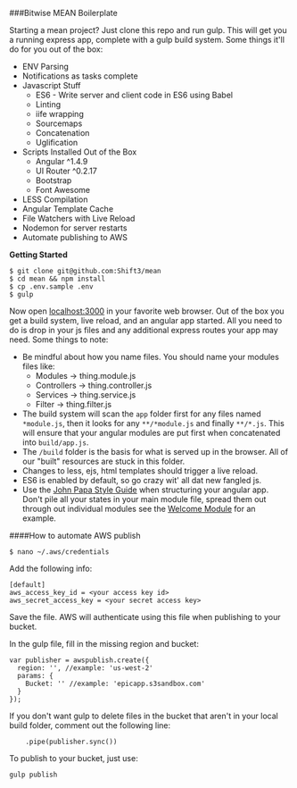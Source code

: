 ###Bitwise MEAN Boilerplate

Starting a mean project?  Just clone this repo and run gulp.  This will get you a running express app, complete with
a gulp build system.  Some things it'll do for you out of the box:

* ENV Parsing
* Notifications as tasks complete
* Javascript Stuff
    * ES6 - Write server and client code in ES6 using Babel
    * Linting
    * iife wrapping
    * Sourcemaps
    * Concatenation
    * Uglification
* Scripts Installed Out of the Box
    * Angular ^1.4.9
    * UI Router ^0.2.17
    * Bootstrap
    * Font Awesome
* LESS Compilation
* Angular Template Cache
* File Watchers with Live Reload
* Nodemon for server restarts
* Automate publishing to AWS

**Getting Started**

```
$ git clone git@github.com:Shift3/mean
$ cd mean && npm install
$ cp .env.sample .env
$ gulp
```

Now open [localhost:3000](http://localhost:3000) in your favorite web browser.  Out of the box you get a build system,
live reload, and an angular app started.  All you need to do is drop in your js files and any additional express routes
your app may need.  Some things to note:

* Be mindful about how you name files.  You should name your modules files like:
    * Modules -> thing.module.js
    * Controllers -> thing.controller.js
    * Services -> thing.service.js
    * Filter -> thing.filter.js
* The build system will scan the `app` folder first for any files named `*module.js`, then it looks for any `**/*module.js`
and finally `**/*.js`.  This will ensure that your angular modules are put first when concatenated into `build/app.js`.
* The `/build` folder is the basis for what is served up in the browser.  All of our "built" resources are stuck in this
folder.  
* Changes to less, ejs, html templates should trigger a live reload.
* ES6 is enabled by default, so go crazy wit' all dat new fangled js.
* Use the [John Papa Style Guide](https://github.com/johnpapa/angular-styleguide) when structuring your angular app.  Don't
pile all your states in your main module file, spread them out through out individual modules see the [Welcome Module](https://github.com/Shift3/mean/blob/master/app/welcome/module.js)
for an example.

####How to automate AWS publish
```
$ nano ~/.aws/credentials
```
Add the following info:
```
[default]
aws_access_key_id = <your access key id>
aws_secret_access_key = <your secret access key>
```
Save the file. AWS will authenticate using this file when publishing to your bucket.

In the gulp file, fill in the missing region and bucket:
```
var publisher = awspublish.create({
  region: '', //example: 'us-west-2'
  params: {
    Bucket: '' //example: 'epicapp.s3sandbox.com'
  }
});
```
If you don't want gulp to delete files in the bucket that aren't in your local build folder, comment out the following line:
```
    .pipe(publisher.sync())
```
To publish to your bucket, just use:
```
gulp publish
```
